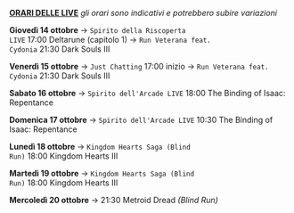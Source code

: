 <b><u>ORARI DELLE LIVE</u></b>
<i>gli orari sono indicativi e potrebbero subire variazioni</i>

<b>Giovedì 14 ottobre</b>
→ <code>Spirito della Riscoperta LIVE</code>
  17:00 Deltarune (capitolo 1) 
→ <code>Run Veterana feat. Cydonia</code>
  21:30 Dark Souls III

<b>Venerdì 15 ottobre</b>
→ <code>Just Chatting</code>
  17:00 inizio
→ <code>Run Veterana feat. Cydonia</code>
  21:30 Dark Souls III

<b>Sabato 16 ottobre</b>
→ <code>Spirito dell'Arcade LIVE</code>
  18:00 The Binding of Isaac: Repentance

<b>Domenica 17 ottobre</b>
→ <code>Spirito dell'Arcade LIVE</code>
  10:30 The Binding of Isaac: Repentance

<b>Lunedì 18 ottobre</b>
→ <code>Kingdom Hearts Saga (Blind Run)</code>
  18:00 Kingdom Hearts III

<b>Martedì 19 ottobre</b>
→ <code>Kingdom Hearts Saga (Blind Run)</code>
  18:00 Kingdom Hearts III

<b>Mercoledì 20 ottobre</b>
→ 21:30 Metroid Dread <i>(Blind Run)</i>
